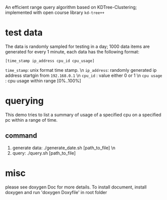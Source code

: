 An efficient range query algorithm based on KDTree-Clustering; implemented with open course library `kd-tree++`

test data
============
The data is randomly sampled for testing in a day; 1000 data items are generated for every 1 minute, each data has the following format:

`[time_stamp ip_address cpu_id cpu_usage]`

`time_stamp`: unix format time stamp. \n
`ip_address`: randomly generated ip address startgin from `192.168.0.1` \n
`cpu_id`    : value either 0 or 1 \n
`cpu usage` : cpu usage within range [0%..100%]

querying
============
This demo tries to list a summary of usage of a specified cpu on a specified pc within a range of time.

command
------------
1. generate data: ./generate_date.sh [path_to_file] \n
2. query: ./query.sh [path_to_file]

misc
============
please see doxygen Doc for more details.
To install document, install doxygen and run 'doxygen Doxyfile' in root folder

